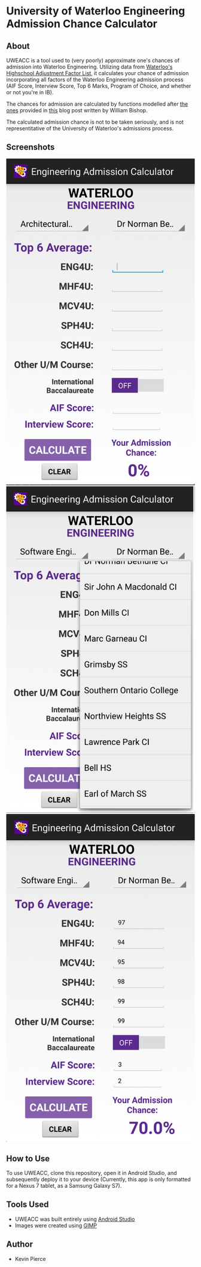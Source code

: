 # University of Waterloo Engineering Admission Chance Calculator

## About
UWEACC is a tool used to (very poorly) approximate one's chances of admission into Waterloo Engineering. Utilizing data from [Waterloo's Highschool Adjustment Factor List](https://globalnews.ca/news/4405495/waterloo-engineering-grade-inflation-list/), it calculates your chance of admission incorporating all factors of the Waterloo Engineering admission process (AIF Score, Interview Score, Top 6 Marks, Program of Choice, and whether or not you're in IB). 

The chances for admission are calculated by functions modelled after [the ones](https://theroadtoengineering.files.wordpress.com/2018/09/admission-chances.png) provided in [this](https://theroadtoengineering.com/2018/09/06/chances-of-admission-for-fall-2019/) blog post written by William Bishop. 

The calculated admission chance is not to be taken seriously, and is not representitative of the University of Waterloo's admissions process.

## Screenshots 
![Upon opening the app](./screenshots/blank.png)
![Viewing school options](./screenshots/schools.png)
![Calculating your chance](./screenshots/chance.png)

## How to Use
To use UWEACC, clone this repository, open it in Android Studio, and subsequently deploy it to your device (Currently, this app is only formatted for a Nexus 7 tablet, as a Samsung Galaxy S7).

## Tools Used
- UWEACC was built entirely using [Android Studio](https://developer.android.com/studio)
- Images were created using [GIMP](https://www.gimp.org/)

## Author
- Kevin Pierce
